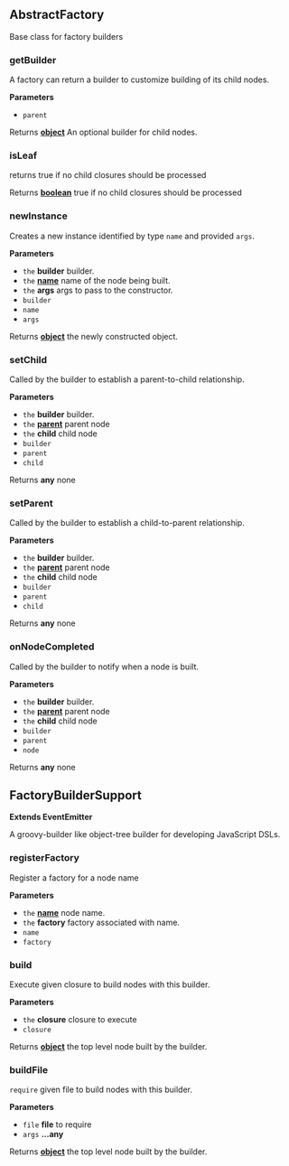 <!-- Generated by documentation.js. Update this documentation by updating the source code. -->

## AbstractFactory

Base class for factory builders

### getBuilder

A factory can return a builder to customize building of its 
  child nodes.

**Parameters**

-   `parent`  

Returns **[object](https://developer.mozilla.org/en-US/docs/Web/JavaScript/Reference/Global_Objects/Object)** An optional builder for child nodes.

### isLeaf

returns true if no child closures should be processed

Returns **[boolean](https://developer.mozilla.org/en-US/docs/Web/JavaScript/Reference/Global_Objects/Boolean)** true if no child closures should be processed

### newInstance

Creates a new instance identified by type `name` and provided `args`.

**Parameters**

-   `the` **builder** builder.
-   `the` **[name](https://developer.mozilla.org/en-US/)** name of the node being built.
-   `the` **args** args to pass to the constructor.
-   `builder`  
-   `name`  
-   `args`  

Returns **[object](https://developer.mozilla.org/en-US/docs/Web/JavaScript/Reference/Global_Objects/Object)** the newly constructed object.

### setChild

Called by the builder to establish a parent-to-child relationship.

**Parameters**

-   `the` **builder** builder.
-   `the` **[parent](https://developer.mozilla.org/en-US/docs/Web/HTML/Element/Input)** parent node
-   `the` **child** child node
-   `builder`  
-   `parent`  
-   `child`  

Returns **any** none

### setParent

Called by the builder to establish a child-to-parent relationship.

**Parameters**

-   `the` **builder** builder.
-   `the` **[parent](https://developer.mozilla.org/en-US/docs/Web/HTML/Element/Input)** parent node
-   `the` **child** child node
-   `builder`  
-   `parent`  
-   `child`  

Returns **any** none

### onNodeCompleted

Called by the builder to notify when a node is built.

**Parameters**

-   `the` **builder** builder.
-   `the` **[parent](https://developer.mozilla.org/en-US/docs/Web/HTML/Element/Input)** parent node
-   `the` **child** child node
-   `builder`  
-   `parent`  
-   `node`  

Returns **any** none

## FactoryBuilderSupport

**Extends EventEmitter**

A groovy-builder like object-tree builder for developing 
JavaScript DSLs.

### registerFactory

Register a factory for a node name

**Parameters**

-   `the` **[name](https://developer.mozilla.org/en-US/)** node name.
-   `the` **factory** factory associated with name.
-   `name`  
-   `factory`  

### build

Execute given closure to build nodes with this builder.

**Parameters**

-   `the` **closure** closure to execute
-   `closure`  

Returns **[object](https://developer.mozilla.org/en-US/docs/Web/JavaScript/Reference/Global_Objects/Object)** the top level node built by the builder.

### buildFile

`require` given file to build nodes with this builder.

**Parameters**

-   `file` **file** to require
-   `args` **...any** 

Returns **[object](https://developer.mozilla.org/en-US/docs/Web/JavaScript/Reference/Global_Objects/Object)** the top level node built by the builder.
